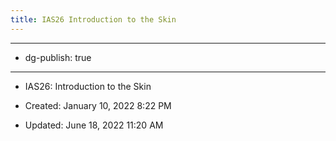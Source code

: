 ```yaml
---
title: IAS26 Introduction to the Skin
---
```


- --

- dg-publish: true

- --

- IAS26: Introduction to the Skin

- Created: January 10, 2022 8:22 PM

- Updated: June 18, 2022 11:20 AM
